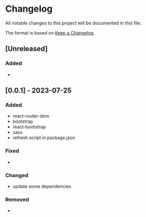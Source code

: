 # Changelog

All notable changes to this project will be documented in this file.

The format is based on [Keep a Changelog](https://keepachangelog.com/en/1.1.0/).

## [Unreleased]

### Added

-

## [0.0.1] - 2023-07-25

### Added

- react-router-dom
- bootstrap
- react-bootstrap
- sass
- refresh script in package.json

### Fixed

-

### Changed

- update some dependencies

### Removed

-
